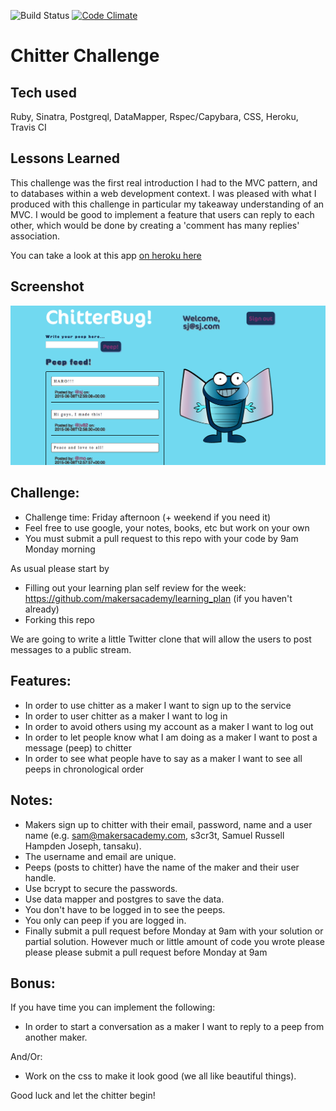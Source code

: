 ![Build Status](https://travis-ci.org/veliancreate/chitter-challenge.svg?branch=master) [![Code Climate](https://codeclimate.com/github/veliancreate/chitter-challenge/badges/gpa.svg)](https://codeclimate.com/github/veliancreate/chitter-challenge)

Chitter Challenge
=================

## Tech used

Ruby, Sinatra, Postgreql, DataMapper, Rspec/Capybara, CSS, Heroku, Travis CI

## Lessons Learned

This challenge was the first real introduction I had to the MVC pattern, and to databases within a web development context. I was pleased with what I produced with this challenge in particular my takeaway understanding of an MVC. I would be good to implement a feature that users can reply to each other, which would be done by creating a 'comment has many replies' association.

You can take a look at this app [on heroku here](https://chitterbug.herokuapp.com/)

## Screenshot

![screenshot](screenshot.png)

Challenge:
-------

* Challenge time: Friday afternoon (+ weekend if you need it)
* Feel free to use google, your notes, books, etc but work on your own
* You must submit a pull request to this repo with your code by 9am Monday morning

As usual please start by 

* Filling out your learning plan self review for the week: https://github.com/makersacademy/learning_plan (if you haven't already)
* Forking this repo

We are going to write a little Twitter clone that will allow the users to post messages to a public stream.

Features:
-------

* In order to use chitter as a maker I want to sign up to the service
* In order to user chitter as a maker I want to log in
* In order to avoid others using my account as a maker I want to log out
* In order to let people know what I am doing as a maker I want to post a message (peep) to chitter
* In order to see what people have to say as a maker I want to see all peeps in chronological order

Notes:
------

* Makers sign up to chitter with their email, password, name and a user name (e.g. sam@makersacademy.com, s3cr3t, Samuel Russell Hampden Joseph, tansaku).
* The username and email are unique.
* Peeps (posts to chitter) have the name of the maker and their user handle.
* Use bcrypt to secure the passwords.
* Use data mapper and postgres to save the data.
* You don't have to be logged in to see the peeps.
* You only can peep if you are logged in.
* Finally submit a pull request before Monday at 9am with your solution or partial solution.  However much or little amount of code you wrote please please please submit a pull request before Monday at 9am

Bonus:
-----

If you have time you can implement the following:

* In order to start a conversation as a maker I want to reply to a peep from another maker.

And/Or:

* Work on the css to make it look good (we all like beautiful things).

Good luck and let the chitter begin!
